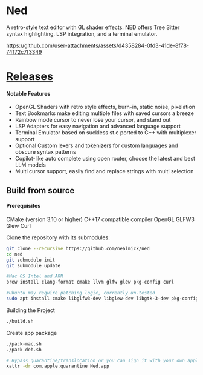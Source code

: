 # Ned

A retro-style text editor with GL shader effects. NED offers Tree Sitter syntax highlighting, LSP integration, and a terminal emulator.

https://github.com/user-attachments/assets/d4358284-0fd3-41de-8f78-74172c7f3349

# [Releases](https://github.com/nealmick/ned/releases)

#### Notable Features
- OpenGL Shaders with retro style effects, burn-in, static noise, pixelation
- Text Bookmarks make editing multiple files with saved cursors a breeze
- Rainbow mode cursor to never lose your cursor, and stand out
- LSP Adapters for easy navigation and advanced language support
- Terminal Emulator based on suckless st.c ported to C++ with multiplexer support
- Optional Custom lexers and tokenizers for custom languages and obscure syntax patterns
- Copilot-like auto complete using open router, choose the latest and best LLM models
- Multi cursor support, easily find and replace strings with multi selection



## Build from source
#### Prerequisites
CMake (version 3.10 or higher)
C++17 compatible compiler
OpenGL
GLFW3
Glew
Curl

Clone the repository with its submodules:
```sh
git clone --recursive https://github.com/nealmick/ned
cd ned
git submodule init
git submodule update

#Mac OS Intel and ARM
brew install clang-format cmake llvm glfw glew pkg-config curl

#Ubuntu may require patching logic, currently un-tested
sudo apt install cmake libglfw3-dev libglew-dev libgtk-3-dev pkg-config build-essential libcurl4-openssl-dev clang-format mesa-utils

```

Building the Project
```sh
./build.sh

```

Create app package
```sh
./pack-mac.sh
./pack-deb.sh

# Bypass quarantine/translocation or you can sign it with your own apple dev acc
xattr -dr com.apple.quarantine Ned.app

```